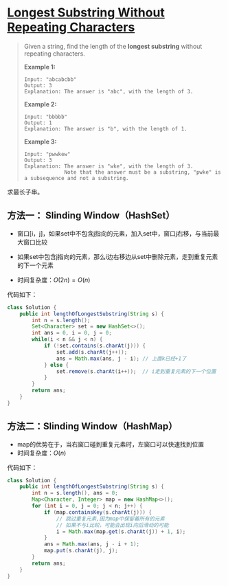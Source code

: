 # [Longest Substring Without Repeating Characters][1]

> Given a string, find the length of the **longest substring** without repeating characters.
>
> **Example 1:**
>
> ```
> Input: "abcabcbb"
> Output: 3 
> Explanation: The answer is "abc", with the length of 3. 
> ```
>
> **Example 2:**
>
> ```
> Input: "bbbbb"
> Output: 1
> Explanation: The answer is "b", with the length of 1.
> ```
>
> **Example 3:**
>
> ```
> Input: "pwwkew"
> Output: 3
> Explanation: The answer is "wke", with the length of 3. 
>              Note that the answer must be a substring, "pwke" is a subsequence and not a substring.
> ```



求最长子串。



## 方法一：	Slinding Window（HashSet）

* 窗口[i，j]，如果set中不包含j指向的元素，加入set中，窗口j右移，与当前最大窗口比较
* 如果set中包含j指向的元素，那么i边右移边从set中删除元素，走到重复元素的下一个元素

* 时间复杂度：$O(2n) = O(n)$

代码如下：

```java
class Solution {
    public int lengthOfLongestSubstring(String s) {
        int n = s.length();
        Set<Character> set = new HashSet<>();
        int ans = 0, i = 0, j = 0;
        while(i < n && j < n) {
            if (!set.contains(s.charAt(j))) {
                set.add(s.charAt(j++));
                ans = Math.max(ans, j - i); // 上面k已经+1了
            } else {
                set.remove(s.charAt(i++));  // i走到重复元素的下一个位置
            }
        }
        return ans;
    }
}
```



## 方法二：Slinding Window（HashMap）

* map的优势在于，当右窗口碰到重复元素时，左窗口可以快速找到位置
* 时间复杂度：$O(n)$



代码如下：

```java
class Solution {
    public int lengthOfLongestSubstring(String s) {
        int n = s.length(), ans = 0;
        Map<Character, Integer> map = new HashMap<>();
        for (int i = 0, j = 0; j < n; j++) {
            if (map.containsKey(s.charAt(j))) {
                // 跳过重复元素,因为map中保留着所有的元素
                // 如果不与i比较，可能会出现i向后滑动的可能
                i = Math.max(map.get(s.charAt(j)) + 1, i);
            }
            ans = Math.max(ans, j - i + 1);
            map.put(s.charAt(j), j);
        }
        return ans;
    }
}
```





[1]: https://leetcode.com/problems/longest-substring-without-repeating-characters/

